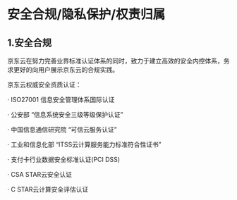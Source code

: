 # 安全合规/隐私保护/权责归属

## 1.安全合规

京东云在努力完善业界标准认证体系的同时，致力于建立高效的安全内控体系，务求更好的向用户展示京东云的合规实践。

京东云权威安全资质认证：

·  ISO27001 信息安全管理体系国际认证

·  公安部 “信息系统安全三级等级保护认证”

·  中国信息通信研究院 “可信云服务认证”

·  工业和信息化部 “ITSS云计算服务能力标准符合性证书”

·  支付卡行业数据安全标准认证(PCI DSS)

·  CSA STAR云安全认证

·  C STAR云计算安全评估认证

